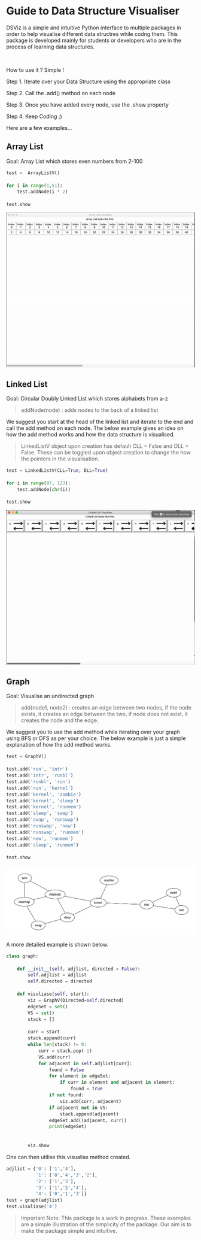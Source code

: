 # Guide to Data Structure Visualiser

DSViz is a simple and intuitive Python interface to multiple packages in order to help visualise different data structres while codng them. This package is developed mainly for students or developers who are in the process of learning data structures. 

</br>  

How to use it ? Simple ! 

Step 1. Iterate over your Data Structure using the appropriate class

Step 2. Call the .add() method on each node

Step 3. Once you have added every node, use the .show property 

Step 4. Keep Coding ;)

Here are a few examples...

## Array List

Goal: Array List which stores even numbers from 2-100

```python
test =  ArrayListV()

for i in range(1,51):
    test.addNode(i * 2)

test.show
```
![Array List Example](resources/ArrayListExample.gif)

## Linked List

Goal: Circular Doubly Linked List which stores alphabets from a-z

> addNode(node) : adds nodes to the back of a linked list

We suggest you start at the head of the linked list and iterate to the end and call the add method on each node. The below example gives an idea on how the add method works and how the data structure is visualised.
> LinkedListV object upon creation has default CLL = False and DLL = False. These can be toggled upon object creation to change the how the pointers in the visualisation.

```python
test = LinkedListV(CLL=True, DLL=True)

for i in range(97, 123):
    test.addNode(chr(i))
    
test.show
```
![Linked List Example](resources/LinkedListExample.gif)


## Graph

Goal: Visualise an undirected graph

>add(node1, node2) : creates an edge between two nodes, if the node exists, it creates an edge between the two, if node does not exist, it creates the node and the edge.

We suggest you to use the add method while iterating over your graph using BFS or DFS as per your choice. The below example is just a simple explanation of how the add method works.

```python
test = GraphV()

test.add('run', 'intr')
test.add('intr', 'runbl')
test.add('runbl', 'run')
test.add('run', 'kernel')
test.add('kernel', 'zombie')
test.add('kernel', 'sleep')
test.add('kernel', 'runmem')
test.add('sleep', 'swap')
test.add('swap', 'runswap')
test.add('runswap', 'new')
test.add('runswap', 'runmem')
test.add('new', 'runmem')
test.add('sleep', 'runmem')

test.show
```

![Graph Example](resources/GraphExample.png)

A more detailed example is shown below. 

```python
class graph:

    def __init__(self, adjlist, directed = False):
        self.adjlist = adjlist
        self.directed = directed

    def visuliase(self, start):
        viz = GraphV(Directed=self.directed)
        edgeSet = set()
        VS = set()
        stack = []
        
        curr = start
        stack.append(curr)
        while len(stack) != 0:
            curr = stack.pop(-1)
            VS.add(curr)
            for adjacent in self.adjlist[curr]:
                found = False
                for element in edgeSet:
                    if curr in element and adjacent in element:
                        found = True
                if not found:
                    viz.add(curr, adjacent)
                if adjacent not in VS:
                    stack.append(adjacent)
                edgeSet.add((adjacent, curr))
                print(edgeSet)
            

        viz.show
```
One can then utilise this visualise method created.

```python
adjlist = {'0': ['1','4'],
           '1': ['0','4','3','2'],
           '2': ['1','3'],
           '3': ['1','2','4'],
           '4': ['0','1','3']}
test = graph(adjlist)
test.visuliase('4')
```


> Important Note: This package is a work in progress. These examples are a simple illustration of the simplicity of the package. Our aim is to make the package simple and intuitive.